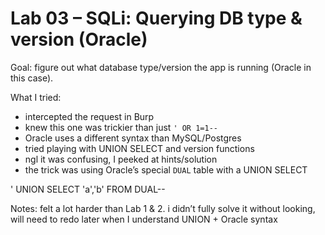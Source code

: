 # Lab 03 – SQLi: Querying DB type & version (Oracle)

Goal: 
figure out what database type/version the app is running (Oracle in this case).

What I tried: 
- intercepted the request in Burp  
- knew this one was trickier than just `' OR 1=1--`  
- Oracle uses a different syntax than MySQL/Postgres  
- tried playing with UNION SELECT and version functions  
- ngl it was confusing, I peeked at hints/solution
- the trick was using Oracle’s special `DUAL` table with a UNION SELECT  


' UNION SELECT 'a','b' FROM DUAL-- 

Notes: felt a lot harder than Lab 1 & 2.
i didn’t fully solve it without looking, will need to redo later when I understand UNION + Oracle syntax
